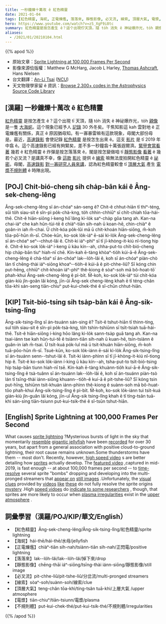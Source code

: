```yaml
---
title: 一秒鐘爍十萬改 ê 紅色精靈
date: 2021-01-04
tags: [紅色精靈, 海䖳, 正電爍爁, 落落來, 靜態影像, 必叉流, 線索, 頂層大氣, 電漿, 不規則體]
hero: https://www.youtube.com/watch?v=zS_XgF9i8tc
summary: 紅色精靈是按怎產生 ê？這个出現佇天頂，隨 to̍h 消失 ê 神祕爆炸光，to̍h 親像是一隻大海䖳。這个現象已經予人記錄 30 外冬矣。
aliases:
  - /2021/01/20210104.html
---
```


{{% apod %}}

- 原始文章：[Sprite Lightning at 100,000 Frames Per Second](https://apod.nasa.gov/apod/ap210104.html)
- 影像來源佮版權：Matthew G McHarg, Jacob L Harley, [Thomas Ashcraft](mailto:ashcraft@heliotown.com), Hans Nielsen
- 台文翻譯：[An-Li Tsai](mailto:thianbun.taigi@gmail.com) ([NCU](https://www.astro.ncu.edu.tw))
- 天文物理學家留 ê 資訊：[Browse 2,300+ codes in the Astrophysics Source Code Library](http://ascl.net/)

## [漢羅] 一秒鐘爍十萬改 ê 紅色精靈

[紅色精靈](https://en.wikipedia.org/wiki/Sprite_(lightning)) 是按怎產生 ê？這个出現 tī 天頂，隨 to̍h 消失 ê 神祕爆炸光，to̍h [親像](http://upload.wikimedia.org/wikipedia/commons/5/5b/BigRed-Sprite.jpg) 是一隻 [大海䖳](http://en.wikipedia.org/wiki/Jellyfish#mediaviewer/File:Largelionsmanejellyfish.jpg)。這个現象已經予人 [記錄](https://apod.nasa.gov/apod/ap150821.html) 30 外冬矣。干焦知影這 kah 雲對地 ê 正電爍爁有關係，真正 ê 原因猶毋知。有一寡暴雷嘛有這款現象，毋閣大部份毋是。最近，[高速錄影](https://www.youtube.com/watch?v=myHDv3Xn2_A) 會使記錄 [紅色精靈](http://earthobservatory.nasa.gov/IOTD/view.php?id=78487) 是按怎生出來 ê。這支 [影片](https://www.youtube.com/watch?v=WY3CV_Q4tGk) 是 tī 2019 年中翕 ê。這个高速錄影已經有夠緊矣，差不多一秒鐘翕十萬張遐爾濟。[緊甲會當看著](https://www.flickr.com/photos/pennstatelive/13943453417/sizes/l) 幾若 ê 紅色精靈 ê 炸彈是按怎落落來 ê，閣是按怎變做咱 tī [靜態影像](https://apod.nasa.gov/apod/ap191008.html) [看著](https://apod.nasa.gov/apod/ap130522.html) ê 幾若个必叉流？是講真不幸，像 [這款](https://www.youtube.com/watch?v=i3StAXEbGSM) [影片](https://www.youtube.com/watch?v=ATmpgZoMRM0) 提供 ê [線索](http://www.nytimes.com/2014/09/30/science/on-the-hunt-for-a-sprite-on-a-midsummers-night.html) 嘛無法度拍開紅色精靈 ê [祕密](https://image.shutterstock.com/image-photo/curious-confused-cute-dog-looks-260nw-714650422.jpg)。毋閣，[高速錄影](https://apod.nasa.gov/apod/ap120723.html) [對一寡研究人員來講](http://www.polaris.psu.edu/story/314975/2014/05/07/research/sprites-form-plasma-irregularities-lower-ionosphere)，認為紅色精靈較會 tī [頂層大氣](https://www.nasa.gov/mission_pages/sunearth/science/mos-upper-atmosphere.html) 產生 [電漿不規則體](http://www.nature.com/ncomms/2014/140507/ncomms4740/abs/ncomms4740.html) ê 時陣出現。

## [POJ] Chi̍t-bió-cheng sih cha̍p-bān kái ê Âng-sek-cheng-lêng

Âng-sek-cheng-lêng sī án-chóaⁿ sán-seng ê? Chit-ê chhut-hiān tī thiⁿ-téng, sûi to̍h siau-sit ê sîn-pì po̍k-chà-kng, to̍h chhin-chhiūⁿ sī chi̍t-chiah tōa-hái-thē. Chit-ê hiān-siōng í-keng hō͘ lâng kì-lo̍k saⁿ-cha̍p gōa tang ah. Kan-na chai-iáⁿ che kah hûn-tùi-tē ê chiàⁿ-tiān sih-nah ū koan-hē, chin-chiàⁿ ê goân-in iah m̄-chai. Ū chi̍t-kóa po̍k-lûi mā ū chit-khoán hiān-siōng, m̄-koh tōa-pō͘-hūn m̄-sī. Chòe-kūn, ko-sok lo̍k-iáⁿ ē-sái kì-lo̍k Âng-sek-cheng-lêng sī án-chóaⁿ seⁿ--chhut-lâi ê. Chit-ki iáⁿ-phìⁿ sī tī jī-khòng-it-kiú nî-tiong hip ê. Chit-ê ko-sok lo̍k-iáⁿ í-keng ū kàu kín--ah, chha-put-to chi̍t-bió-cheng hip cha̍p-bān tiuⁿ hiah-nī chē. Kín-kah ē-tàng khòaⁿ-tio̍h kúi-ā-ê Âng-sek-cheng-lêng ê chà-tôaⁿ sī án-chóaⁿ lak--lo̍h-lâi ê, koh sī án-chóaⁿ piàn-chò lán tī chēng-thài iáⁿ-siōng khoaⁿ--tio̍h-ê kúi-ā ê pit-chhe-liû? Sī kóng chin put-hēng, chhiūⁿ chit-khoán iáⁿ-phìⁿ thê-kiong ê sòaⁿ-soh mā bô-hoat-tō͘ phah-khui Âng-sek-cheng-lêng ê pì-bi̍t. M̄-koh, ko-sok lo̍k-iáⁿ tùi chi̍t-kóa gián-kiù jîn-goân lâi kóng, jīn-ûi Âng-sek cheng-lêng khah ē tī téng-chân tōa-khì sán-seng tiān-chiuⁿ put-kui-chek-thé ê sî-chūn chhut-hiān.

## [KIP] Tsi̍t-bió-tsing sih tsa̍p-bān kái ê Âng-sik-tsing-lîng

Âng-sik-tsing-lîng sī án-tsuánn sán-sing ê? Tsit-ê tshut-hiān tī thinn-tíng, suî to̍h siau-sit ê sîn-pì po̍k-tsà-kng, to̍h tshin-tshiūnn sī tsi̍t-tsiah tuā-hái-thē. Tsit-ê hiān-siōng í-king hōo lâng kì-lo̍k sann-tsa̍p guā tang ah. Kan-na tsai-iánn tse kah hûn-tuì-tē ê tsiànn-tiān sih-nah ū kuan-hē, tsin-tsiànn ê guân-in iah m̄-tsai. Ū tsi̍t-kuá po̍k-luî mā ū tsit-khuán hiān-siōng, m̄-koh tuā-pōo-hūn m̄-sī. Tsuè-kūn, ko-sok lo̍k-iánn ē-sái kì-lo̍k Âng-sik-tsing-lîng sī án-tsuánn senn--tshut-lâi ê. Tsit-ki iánn-phìnn sī tī jī-khòng-it-kiú nî-tiong hip ê. Tsit-ê ko-sok lo̍k-iánn í-king ū kàu kín--ah, tsha-put-to tsi̍t-bió-tsing hip tsa̍p-bān tiunn hiah-nī tsē. Kín-kah ē-tàng khuànn-tio̍h kuí-ā-ê Âng-sik-tsing-lîng ê tsà-tuânn sī án-tsuánn lak--lo̍h-lâi ê, koh sī án-tsuánn piàn-tsò lán tī tsīng-thài iánn-siōng khuann--tio̍h-ê kuí-ā ê pit-tshe-liû? Sī kóng tsin put-hīng, tshiūnn tsit-khuán iánn-phìnn thê-kiong ê suànn-soh mā bô-huat-tōo phah-khui Âng-sik-tsing-lîng ê pì-bi̍t. M̄-koh, ko-sok lo̍k-iánn tuì tsi̍t-kuá gián-kiù jîn-guân lâi kóng, jīn-uî Âng-sik tsing-lîng khah ē tī tíng-tsân tuā-khì sán-sing tiān-tsiunn put-kui-tsik-thé ê sî-tsūn tshut-hiān.

## [English] Sprite Lightning at 100,000 Frames Per Second 

What causes [sprite lightning](https://en.wikipedia.org/wiki/Sprite_(lightning)) ?Mysterious bursts of light in the sky that momentarily [resemble](http://upload.wikimedia.org/wikipedia/commons/5/5b/BigRed-Sprite.jpg) [gigantic jellyfish](http://en.wikipedia.org/wiki/Jellyfish#mediaviewer/File:Largelionsmanejellyfish.jpg) have been [recorded](https://apod.nasa.gov/apod/ap150821.html) for over 30 years, but apart from a general association with positive cloud-to-ground lightning, their root cause remains unknown.Some thunderstorms have them -- most don't. Recently, however, [high speed video](https://www.youtube.com/watch?v=myHDv3Xn2_A) s are better detailing how [sprites](http://earthobservatory.nasa.gov/IOTD/view.php?id=78487) actually develop. The [featured video](https://www.youtube.com/watch?v=WY3CV_Q4tGk) ,captured in mid-2019, is fast enough -- at about 100,000 frames per second -- to [time-resolve](https://www.flickr.com/photos/pennstatelive/13943453417/sizes/l) several sprite "bombs" dropping and developing into the multi-pronged streamers that [appear on](https://apod.nasa.gov/apod/ap130522.html) [still images](https://apod.nasa.gov/apod/ap191008.html) .Unfortunately, the [visual clues](http://www.nytimes.com/2014/09/30/science/on-the-hunt-for-a-sprite-on-a-midsummers-night.html) provided by [videos](https://www.youtube.com/watch?v=ATmpgZoMRM0) [like](https://www.youtube.com/watch?v=i3StAXEbGSM) [these](https://youtu.be/zS_XgF9i8tc) do not fully resolve the sprite origins [mystery](https://image.shutterstock.com/image-photo/curious-confused-cute-dog-looks-260nw-714650422.jpg) .High [speed vidoes](https://apod.nasa.gov/apod/ap120723.html) do [indicate to some researchers](http://www.polaris.psu.edu/story/314975/2014/05/07/research/sprites-form-plasma-irregularities-lower-ionosphere) , though, that sprites are more likely to occur when [plasma irregularities](http://www.nature.com/ncomms/2014/140507/ncomms4740/abs/ncomms4740.html) exist in the [upper atmosphere](https://www.nasa.gov/mission_pages/sunearth/science/mos-upper-atmosphere.html) .

## 詞彙學習（漢羅/POJ/KIP/華文/English）

- 【紅色精靈】Âng-sek-cheng-lêng/Âng-sik-tsing-lîng/紅色精靈/sprite lightning
- 【海䖳】hái-thē/hái-thē/水母/jellyfish
- 【正電爍爁】chiàⁿ-tiān sih-nah/tsiànn-tiān sih-nah/正閃電/positive lightning
- 【落落來】lak--lo̍h-lâi/lak--lo̍h-lâi/掉下來/drop
- 【靜態影像】chēng-thāi iáⁿ-siōng/tsīng-thài iánn-siōng/靜態影像/still image
- 【必叉流】pit-chhe-liû/pit-tshe-liû/分岔流/multi-pronged streamers
- 【線索】sòaⁿ-soh/suànn-soh/線索/clue
- 【頂層大氣】teng-chân tōa-khì/tíng-tsân tuā-khì/上層大氣 /upper atmosphere
- 【電漿】tiān-chiuⁿ/tiān-tsiunn/電漿/plasma
- 【不規則體】put-kui-chek-thé/put-kui-tsik-thé/不規則體/irregularities

{{% /apod %}}
